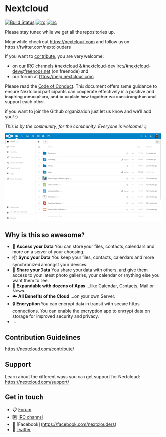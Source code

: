 # Nextcloud
[![Build Status](https://drone.weasel.rocks/api/badges/nextcloud/server/status.svg)](https://drone.weasel.rocks/nextcloud/server)
[![irc](https://img.shields.io/badge/IRC-%23nextcloud%20on%20freenode-orange.svg)](https://webchat.freenode.net/?channels=nextcloud)
[![irc](https://img.shields.io/badge/IRC-%23nextcloud--dev%20on%20freenode-blue.svg)](https://webchat.freenode.net/?channels=nextcloud-dev)

Please stay tuned while we get all the repositories up.

Meanwhile check out https://nextcloud.com and follow us on https://twitter.com/nextclouders

If you want to [contribute](https://nextcloud.com/contribute/), you are very welcome: 

- on our IRC channels #nextcloud & #nextcloud-dev irc://#nextcloud-dev@freenode.net (on freenode) and 
- our forum at https://help.nextcloud.com

Please read the [Code of Conduct](https://nextcloud.com/community/code-of-conduct/). This document offers some guidance to ensure Nextcloud participants can cooperate effectively in a positive and inspiring atmosphere, and to explain how together we can strengthen and support each other.

if you want to join the Github organization just let us know and we’ll add you! :)

*This is by the community, for the community. Everyone is welcome! :)*

![](https://github.com/nextcloud/screenshots/blob/master/files/filelist.png)

## Why is this so awesome?
* :file_folder: **Access your Data** You can store your files, contacts, calendars and more on a server of your choosing.
* :package: **Sync your Data** You keep your files, contacts, calendars and more synchronized amongst your devices.
* :arrows_counterclockwise: **Share your Data** You share your data with others, and give them access to your latest photo galleries, your calendar or anything else you want them to see.
* :rocket: **Expandable with dozens of Apps** ...like Calendar, Contacts, Mail or News.
* :cloud: **All Benefits of the Cloud** ...on your own Server.
* :lock: **Encryption** You can encrypt data in transit with secure https connections. You can enable the encryption app to encrypt data on storage for improved security and privacy.
* ...

## Contribution Guidelines
https://nextcloud.com/contribute/

## Support
Learn about the different ways you can get support for Nextcloud: https://nextcloud.com/support/

## Get in touch
* :clipboard: [Forum](https://help.nextcloud.com)
* :hash: [IRC channel](https://webchat.freenode.net/?channels=nextcloud)
* :busts_in_silhouette: [Facebook] (https://facebook.com/nextclouders)
* :hatching_chick: [Twitter](https://twitter.com/Nextclouders)
